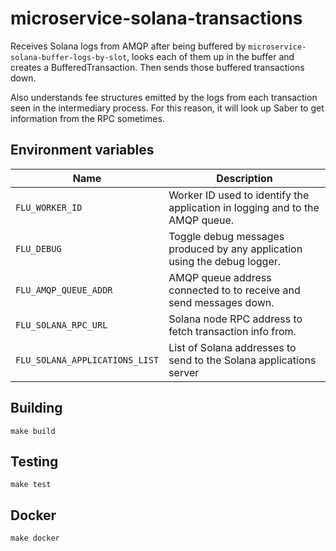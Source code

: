 
# microservice-solana-transactions

Receives Solana logs from AMQP after being buffered by
`microservice-solana-buffer-logs-by-slot`, looks each of them up in
the buffer and creates a BufferedTransaction. Then sends those buffered
transactions down.

Also understands fee structures emitted by the logs from each transaction
seen in the intermediary process. For this reason, it will look up Saber
to get information from the RPC sometimes.

## Environment variables

|              Name              |                                 Description
|--------------------------------|------------------------------------------------------------------------------|
| `FLU_WORKER_ID`                | Worker ID used to identify the application in logging and to the AMQP queue. |
| `FLU_DEBUG`                    | Toggle debug messages produced by any application using the debug logger.    |
| `FLU_AMQP_QUEUE_ADDR`          | AMQP queue address connected to to receive and send messages down.           |
| `FLU_SOLANA_RPC_URL`           | Solana node RPC address to fetch transaction info from.                      |
| `FLU_SOLANA_APPLICATIONS_LIST` | List of Solana addresses to send to the Solana applications server           |

## Building

	make build

## Testing

	make test

## Docker

	make docker
